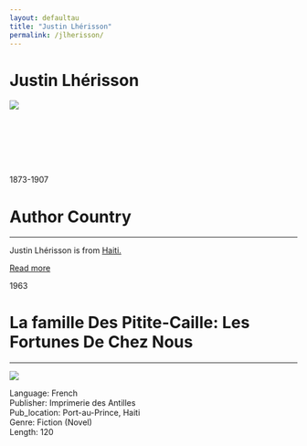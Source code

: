 ```yaml
---
layout: defaultau
title: "Justin Lhérisson"
permalink: /jlherisson/
---
```

<!-- partial:index.partial.html -->
<div class="content">
     <h1>Justin Lhérisson</h1>
    <div class="quote">
        <div><img src="https://www.juno7.ht/wp-content/uploads/2020/12/B6A22C03-5DF4-4030-A56B-2D4A03947137.jpeg" class="logo"></div>
    </div>
    <div class="timeline">
        <div style="padding-bottom:100px;"></div>
        <div class="block">
             <div class="date right"><p class="right"> 1873-1907 </p></div>
            <div class="dot"></div>
            <div class="left first">
            <div class="author_country">
                <h1>Author Country</h1><hr>
          <div class="aclocation">  <p>Justin Lhérisson is from <a href="{{ site.baseurl }}/5"> Haiti.</a></p></div>
              <div class="acreadmore">  <a href="https://fr.wikipedia.org/wiki/Justin_Lh%C3%A9risson" target="_blank">Read more</a></div>
            </div>
            </div>
        <div class="block">
            <div class="date left"><p class="left">1963</p></div>
            <div class="dot"></div>
            <div class="right">
                <h1>La famille Des Pitite-Caille: Les Fortunes De Chez Nous</h1><hr>
                <p><img src="https://books.google.dm/books/content?id=cXVHAQAAMAAJ&printsec=frontcover&img=1&zoom=1&imgtk=AFLRE71oh80pKRwndpqPKj8qp9XVGFQaMwgkTFIWa_vI6MyS1b2dYgVS0LBR55hdrD_FXotsiPRMkACpZthZk8UqzY-v7kMyEhpU3Skq7GpnJj5sfwlCxbayHNtPtXBWDfy9jub4NGoo"></p>
                <p>
                Language: French<br/>
                Publisher: Imprimerie des Antilles<br/>
                Pub_location: Port-au-Prince, Haiti<br/>
                Genre: Fiction (Novel)<br/>
                Length: 120 <br/>                   </p>
            </div>
        </div>
  <!-- partial -->
<script src='https://cdnjs.cloudflare.com/ajax/libs/jquery/3.1.1/jquery.min.js'></script><script  src="{{ site.baseurl }}/assets/js/authorscript.js"></script>